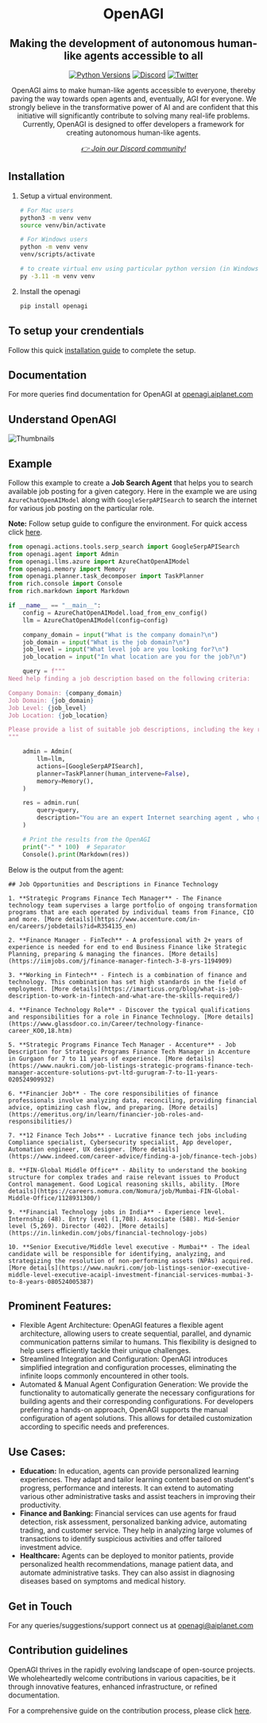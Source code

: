 <div align="center">
<h1 align="center">OpenAGI </h1>
<h2 align="center">Making the development of autonomous human-like agents accessible to all</h2>

<a href="https://img.shields.io/badge/Python-3.9%20%7C%203.10%20%7C%203.11-3776AB.svg?style=flat&logo=python&logoColor=white"><img src="https://img.shields.io/badge/Python-3.9%20%7C%203.10%20%7C%203.11-3776AB.svg?style=flat&logo=python&logoColor=white" alt="Python Versions"></a>
<a href="https://discord.gg/4aWV7He2QU"><img src="https://dcbadge.vercel.app/api/server/4aWV7He2QU?style=flat" alt="Discord" /></a>
<a href="https://twitter.com/aiplanethub"><img src="https://img.shields.io/twitter/follow/aiplanethub" alt="Twitter" /></a>

<p>OpenAGI aims to make human-like agents accessible to everyone, thereby paving the way towards open agents and, eventually, AGI for everyone. We strongly believe in the transformative power of AI and are confident that this initiative will significantly contribute to solving many real-life problems. Currently, OpenAGI is designed to offer developers a framework for creating autonomous human-like agents.</p>
<i><a href="https://discord.gg/4aWV7He2QU">👉 Join our Discord community!</a></i>
</div>

## Installation

1. Setup a virtual environment.

   ```bash
   # For Mac users
   python3 -m venv venv
   source venv/bin/activate

   # For Windows users
   python -m venv venv
   venv/scripts/activate

   # to create virtual env using particular python version (in Windows)
   py -3.11 -m venv venv
   ```

2. Install the openagi

   ```bash
   pip install openagi
   ```

## To setup your crendentials

Follow this quick [installation guide](https://openagi.aiplanet.com/getting-started/installation) to complete the setup.

## Documentation

For more queries find documentation for OpenAGI at [openagi.aiplanet.com](https://openagi.aiplanet.com/)

## Understand OpenAGI

![Thumbnails](https://github.com/aiplanethub/openagi/blob/dev/assets/openagi.png)

## Example

Follow this example to create a **Job Search Agent** that helps you to search available job posting for a given category.
Here in the example we are using `AzureChatOpenAIModel` along with `GoogleSerpAPISearch` to search the internet for various job posting on the particular role.

**Note:** Follow setup guide to configure the environment. For quick access click [here](https://openagi.aiplanet.com/getting-started/installation).

```python
from openagi.actions.tools.serp_search import GoogleSerpAPISearch
from openagi.agent import Admin
from openagi.llms.azure import AzureChatOpenAIModel
from openagi.memory import Memory
from openagi.planner.task_decomposer import TaskPlanner
from rich.console import Console
from rich.markdown import Markdown

if __name__ == "__main__":
    config = AzureChatOpenAIModel.load_from_env_config()
    llm = AzureChatOpenAIModel(config=config)

    company_domain = input("What is the company domain?\n")
    job_domain = input("What is the job domain?\n")
    job_level = input("What level job are you looking for?\n")
    job_location = input("In what location are you for the job?\n")

    query = f"""
Need help finding a job description based on the following criteria:

Company Domain: {company_domain}
Job Domain: {job_domain}
Job Level: {job_level}
Job Location: {job_location}

Please provide a list of suitable job descriptions, including the key responsibilities, requirements, and any other relevant details.
"""

    admin = Admin(
        llm=llm,
        actions=[GoogleSerpAPISearch],
        planner=TaskPlanner(human_intervene=False),
        memory=Memory(),
    )

    res = admin.run(
        query=query,
        description="You are an expert Internet searching agent , who gives best possible response.",
    )

    # Print the results from the OpenAGI
    print("-" * 100)  # Separator
    Console().print(Markdown(res))
```

Below is the output from the agent:

```
## Job Opportunities and Descriptions in Finance Technology

1. **Strategic Programs Finance Tech Manager** - The Finance technology team supervises a large portfolio of ongoing transformation programs that are each operated by individual teams from Finance, CIO and more. [More details](https://www.accenture.com/in-en/careers/jobdetails?id=R354135_en)

2. **Finance Manager - FinTech** - A professional with 2+ years of experience is needed for end to end Business Finance like Strategic Planning, preparing & managing the finances. [More details](https://iimjobs.com/j/finance-manager-fintech-3-8-yrs-1194909)

3. **Working in Fintech** - Fintech is a combination of finance and technology. This combination has set high standards in the field of employment. [More details](https://imarticus.org/blog/what-is-job-description-to-work-in-fintech-and-what-are-the-skills-required/)

4. **Finance Technology Role** - Discover the typical qualifications and responsibilities for a role in Finance Technology. [More details](https://www.glassdoor.co.in/Career/technology-finance-career_KO0,18.htm)

5. **Strategic Programs Finance Tech Manager - Accenture** - Job Description for Strategic Programs Finance Tech Manager in Accenture in Gurgaon for 7 to 11 years of experience. [More details](https://www.naukri.com/job-listings-strategic-programs-finance-tech-manager-accenture-solutions-pvt-ltd-gurugram-7-to-11-years-020524909932)

6. **Financier Job** - The core responsibilities of finance professionals involve analyzing data, reconciling, providing financial advice, optimizing cash flow, and preparing. [More details](https://emeritus.org/in/learn/financier-job-roles-and-responsibilities/)

7. **12 Finance Tech Jobs** - Lucrative finance tech jobs including Compliance specialist, Cybersecurity specialist, App developer, Automation engineer, UX designer. [More details](https://www.indeed.com/career-advice/finding-a-job/finance-tech-jobs)

8. **FIN-Global Middle Office** - Ability to understand the booking structure for complex trades and raise relevant issues to Product Control management. Good Logical reasoning skills, ability. [More details](https://careers.nomura.com/Nomura/job/Mumbai-FIN-Global-Middle-Office/1128931300/)

9. **Financial Technology jobs in India** - Experience level. Internship (48). Entry level (1,708). Associate (588). Mid-Senior level (5,269). Director (402). [More details](https://in.linkedin.com/jobs/financial-technology-jobs)

10. **Senior Executive/Middle level executive - Mumbai** - The ideal candidate will be responsible for identifying, analyzing, and strategizing the resolution of non-performing assets (NPAs) acquired. [More details](https://www.naukri.com/job-listings-senior-executive-middle-level-executive-acaipl-investment-financial-services-mumbai-3-to-8-years-080524005387)
```

## Prominent Features:

- Flexible Agent Architecture: OpenAGI features a flexible agent architecture, allowing users to create sequential, parallel, and dynamic communication patterns similar to humans. This flexibility is designed to help users efficiently tackle their unique challenges.
- Streamlined Integration and Configuration: OpenAGI introduces simplified integration and configuration processes, eliminating the infinite loops commonly encountered in other tools.
- Automated & Manual Agent Configuration Generation: We provide the functionality to automatically generate the necessary configurations for building agents and their corresponding configurations. For developers preferring a hands-on approach, OpenAGI supports the manual configuration of agent solutions. This allows for detailed customization according to specific needs and preferences.

## Use Cases:

- **Education:** In education, agents can provide personalized learning experiences. They adapt and tailor learning content based on student's progress, performance and interests. It can extend to automating various other administrative tasks and assist teachers in improving their productivity.
- **Finance and Banking:** Financial services can use agents for fraud detection, risk assessment, personalized banking advice, automating trading, and customer service. They help in analyzing large volumes of transactions to identify suspicious activities and offer tailored investment advice.
- **Healthcare:** Agents can be deployed to monitor patients, provide personalized health recommendations, manage patient data, and automate administrative tasks. They can also assist in diagnosing diseases based on symptoms and medical history.

## Get in Touch

For any queries/suggestions/support connect us at [openagi@aiplanet.com](mailto:openagi@aiplanet.com)

## Contribution guidelines

OpenAGI thrives in the rapidly evolving landscape of open-source projects. We wholeheartedly welcome contributions in various capacities, be it through innovative features, enhanced infrastructure, or refined documentation.

For a comprehensive guide on the contribution process, please click [here](https://github.com/aiplanethub/openagi/blob/main/dev/Readme.md).

